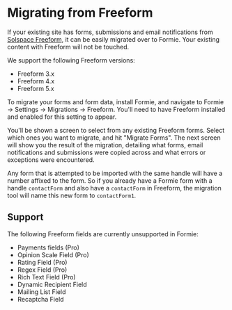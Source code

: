 # Migrating from Freeform
If your existing site has forms, submissions and email notifications from [Solspace Freeform](https://docs.solspace.com/craft/freeform/v5/), it can be easily migrated over to Formie. Your existing content with Freeform will not be touched.

We support the following Freeform versions:
- Freeform 3.x
- Freeform 4.x
- Freeform 5.x

To migrate your forms and form data, install Formie, and navigate to Formie → Settings → Migrations → Freeform. You'll need to have Freeform installed and enabled for this setting to appear.

You'll be shown a screen to select from any existing Freeform forms. Select which ones you want to migrate, and hit "Migrate Forms". The next screen will show you the result of the migration, detailing what forms, email notifications and submissions were copied across and what errors or exceptions were encountered.

Any form that is attempted to be imported with the same handle will have a number affixed to the form. So if you already have a Formie form with a handle `contactForm` and also have a `contactForm` in Freeform, the migration tool will name this new form to `contactForm1`.

## Support
The following Freeform fields are currently unsupported in Formie:

- Payments fields (Pro)
- Opinion Scale Field (Pro)
- Rating Field (Pro)
- Regex Field (Pro)
- Rich Text Field (Pro)
- Dynamic Recipient Field
- Mailing List Field
- Recaptcha Field

